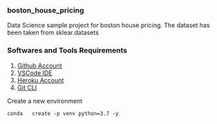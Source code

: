 ### boston_house_pricing
Data Science sample project for boston house pricing. The dataset has been taken from sklear.datasets

### Softwares and Tools Requirements
1. [Github Account]("https://github.com")
2. [VSCode IDE]("https://code.visualstudio.com/")
3. [Heroku Account]("https://heroku.com")
4. [Git CLI]("https://git-scm.com/book/en/v2/Getting-Started-The-Command-Line")

Create a new environment
```
conda   create -p venv python=3.7 -y
```
